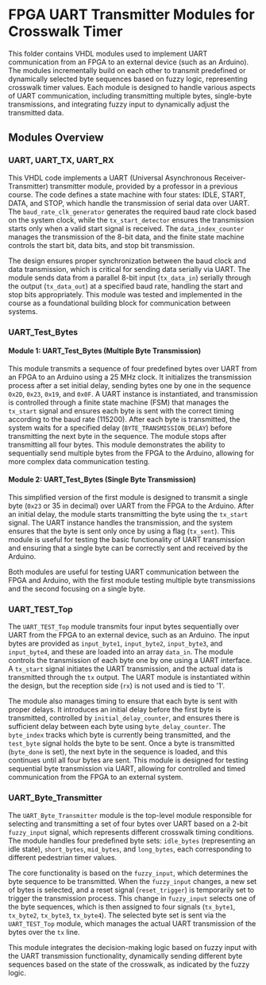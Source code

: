 # FPGA UART Transmitter Modules for Crosswalk Timer

This folder contains VHDL modules used to implement UART communication from an FPGA to an external device (such as an Arduino). The modules incrementally build on each other to transmit predefined or dynamically selected byte sequences based on fuzzy logic, representing crosswalk timer values. Each module is designed to handle various aspects of UART communication, including transmitting multiple bytes, single-byte transmissions, and integrating fuzzy input to dynamically adjust the transmitted data.

## Modules Overview

### **UART, UART_TX, UART_RX**
This VHDL code implements a UART (Universal Asynchronous Receiver-Transmitter) transmitter module, provided by a professor in a previous course. The code defines a state machine with four states: IDLE, START, DATA, and STOP, which handle the transmission of serial data over UART. The `baud_rate_clk_generator` generates the required baud rate clock based on the system clock, while the `tx_start_detector` ensures the transmission starts only when a valid start signal is received. The `data_index_counter` manages the transmission of the 8-bit data, and the finite state machine controls the start bit, data bits, and stop bit transmission.

The design ensures proper synchronization between the baud clock and data transmission, which is critical for sending data serially via UART. The module sends data from a parallel 8-bit input (`tx_data_in`) serially through the output (`tx_data_out`) at a specified baud rate, handling the start and stop bits appropriately. This module was tested and implemented in the course as a foundational building block for communication between systems.

### **UART_Test_Bytes**

#### **Module 1: UART_Test_Bytes (Multiple Byte Transmission)**
This module transmits a sequence of four predefined bytes over UART from an FPGA to an Arduino using a 25 MHz clock. It initializes the transmission process after a set initial delay, sending bytes one by one in the sequence `0x2D`, `0x23`, `0x19`, and `0x0F`. A UART instance is instantiated, and transmission is controlled through a finite state machine (FSM) that manages the `tx_start` signal and ensures each byte is sent with the correct timing according to the baud rate (115200). After each byte is transmitted, the system waits for a specified delay (`BYTE_TRANSMISSION_DELAY`) before transmitting the next byte in the sequence. The module stops after transmitting all four bytes. This module demonstrates the ability to sequentially send multiple bytes from the FPGA to the Arduino, allowing for more complex data communication testing.

#### **Module 2: UART_Test_Bytes (Single Byte Transmission)**
This simplified version of the first module is designed to transmit a single byte (`0x23` or 35 in decimal) over UART from the FPGA to the Arduino. After an initial delay, the module starts transmitting the byte using the `tx_start` signal. The UART instance handles the transmission, and the system ensures that the byte is sent only once by using a flag (`tx_sent`). This module is useful for testing the basic functionality of UART transmission and ensuring that a single byte can be correctly sent and received by the Arduino.

Both modules are useful for testing UART communication between the FPGA and Arduino, with the first module testing multiple byte transmissions and the second focusing on a single byte.

### **UART_TEST_Top**
The `UART_TEST_Top` module transmits four input bytes sequentially over UART from the FPGA to an external device, such as an Arduino. The input bytes are provided as `input_byte1`, `input_byte2`, `input_byte3`, and `input_byte4`, and these are loaded into an array `data_in`. The module controls the transmission of each byte one by one using a UART interface. A `tx_start` signal initiates the UART transmission, and the actual data is transmitted through the `tx` output. The UART module is instantiated within the design, but the reception side (`rx`) is not used and is tied to '1'.

The module also manages timing to ensure that each byte is sent with proper delays. It introduces an initial delay before the first byte is transmitted, controlled by `initial_delay_counter`, and ensures there is sufficient delay between each byte using `byte_delay_counter`. The `byte_index` tracks which byte is currently being transmitted, and the `test_byte` signal holds the byte to be sent. Once a byte is transmitted (`byte_done` is set), the next byte in the sequence is loaded, and this continues until all four bytes are sent. This module is designed for testing sequential byte transmission via UART, allowing for controlled and timed communication from the FPGA to an external system.

### **UART_Byte_Transmitter**
The `UART_Byte_Transmitter` module is the top-level module responsible for selecting and transmitting a set of four bytes over UART based on a 2-bit `fuzzy_input` signal, which represents different crosswalk timing conditions. The module handles four predefined byte sets: `idle_bytes` (representing an idle state), `short_bytes`, `mid_bytes`, and `long_bytes`, each corresponding to different pedestrian timer values.

The core functionality is based on the `fuzzy_input`, which determines the byte sequence to be transmitted. When the `fuzzy_input` changes, a new set of bytes is selected, and a reset signal (`reset_trigger`) is temporarily set to trigger the transmission process. This change in `fuzzy_input` selects one of the byte sequences, which is then assigned to four signals (`tx_byte1`, `tx_byte2`, `tx_byte3`, `tx_byte4`). The selected byte set is sent via the `UART_TEST_Top` module, which manages the actual UART transmission of the bytes over the `tx` line.

This module integrates the decision-making logic based on fuzzy input with the UART transmission functionality, dynamically sending different byte sequences based on the state of the crosswalk, as indicated by the fuzzy logic.

